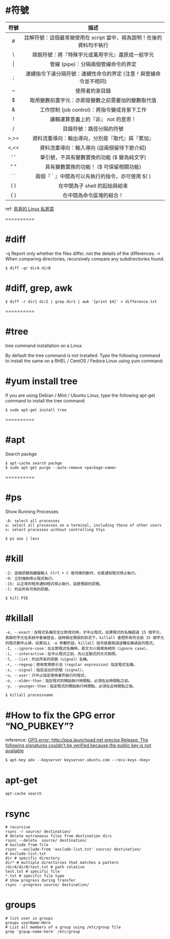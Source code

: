 # #符號
| 符號 	| 描述 	|
|:-----:	|:--------------------------------------------------------------------:	|
| # 	| 註解符號：這個最常被使用在 script 當中，視為說明！在後的資料均不執行 	|
| \\ 	| 跳脫符號：將『特殊字元或萬用字元』還原成一般字元 	|
| \| 	| 管線 (pipe)：分隔兩個管線命令的界定 	|
| ; 	| 連續指令下達分隔符號：連續性命令的界定 (注意！與管線命令並不相同) 	|
| ~ 	| 使用者的家目錄 	|
| $ 	| 取用變數前置字元：亦即是變數之前需要加的變數取代值 	|
| & 	| 工作控制 (job control)：將指令變成背景下工作 	|
| ! 	| 邏輯運算意義上的『非』 not 的意思！ 	|
| / 	| 目錄符號：路徑分隔的符號 	|
| >,>> 	| 資料流重導向：輸出導向，分別是『取代』與『累加』 	|
| <,<< 	| 資料流重導向：輸入導向 (這兩個留待下節介紹) 	|
| ' ' 	| 單引號，不具有變數置換的功能 ($ 變為純文字) 	|
| " " 	| 具有變數置換的功能！ ($ 可保留相關功能) 	|
| \` \` 	| 兩個『 ` 』中間為可以先執行的指令，亦可使用 $( ) 	|
| ( ) 	| 在中間為子 shell 的起始與結束 	|
| { } 	| 在中間為命令區塊的組合！ 	|

ref: [鳥哥的 Linux 私房菜](http://linux.vbird.org/linux_basic/0320bash.php#settings_wildcard)

==========

# #diff
  -q   Report only whether the files differ, not the details of the differences.
  -r   When comparing directories, recursively compare any subdirectories found.
  
	$ diff -qr dirA dirB

# #diff, grep, awk

	$ diff -r dir1 dir2 | grep dir1 | awk '{print $4}' > difference.txt

==========

# #tree
tree command installation on a Linux

By default the tree command is not installed. Type the following command to install the same on a RHEL / CentOS / Fedora Linux using yum command:
# #yum install tree

If you are using Debian / Mint / Ubuntu Linux, type the following apt-get command to install the tree command:

	$ sudo apt-get install tree

==========

# #apt

Search packge

	$ apt-cache search packge
	$ sudo apt-get purge --auto-remove <package-name>

==========

# #ps

Show Running Processes

    -A: select all processes
    a: select all processes on a terminal, including those of other users
    x: select processes without controlling ttys

>

	$ ps aux | less

# #kill
	
    -2: 這個訊號與鍵盤輸入 Ctrl + C 是同樣的動作，也是通知程式停止執行。
    -9: 立刻強制停止程式執行。
    -15: 以正常的程序通知程式停止執行，這是預設的訊號。
    -l: 列出所有可用的訊號。

>

	$ kill PID

# #killall

    -e, --exact：在程式名稱完全比對成功時，才中止程式。如果程式的名稱超過 15 個字元，其餘的字元在系統中會被捨去，這時候在預設的狀況下，killall 會把所有符合前 15 個字元的程式都中止掉，如果加上 -e 參數的話，killall 指令就會跳過這種名稱過長的程式。
    -I, --ignore-case：在比對程式名稱時，英文大小寫視為相同（ignore case）。
    -i, --interactive：在中止程式之前，先以互動式的方式詢問。
    -l, --list：列出所有的訊號（signal）名稱。
    -r, --regexp：使用常規表示法（regular expression）指定程式名稱。
    -s, --signal：指定送出的訊號（signal）。
    -u, --user：只中止指定使用者所執行的程式。
    -o, --older-than：指定程式的開始執行時間點，必須在此時間點之前。
    -y, --younger-than：指定程式的開始執行時間點，必須在此時間點之後。

>

    $ killall processname
	
# #How to fix the GPG error “NO_PUBKEY”?

reference: [GPG error: http://ppa.launchpad.net precise Release: The following signatures couldn't be verified because the public key is not available](http://askubuntu.com/questions/308760/w-gpg-error-http-ppa-launchpad-net-precise-release-the-following-signatures)

    $ apt-key adv --keyserver keyserver.ubuntu.com --recv-keys <key>

# apt-get

	apt-cache search

# rsync

	# recursive
	rsync -r source/ destination/
	# delete extraneous files from destination dirs
	rsync --delete  source/ destination/
	# exclude from file
	rsync --exclude-from 'exclude-list.txt' source/ destination/
	# exclude-list.txt
	dir # specific directory
	dir* # multiple directories that matches a pattern
	/dirA/dirB/test.txt # path relative
	test.txt # specific file
	*.txt # specific file type
	# show progress during transfer
	rsync --progress source/ destination/

# groups

	# list user in groups
	groups userName-Here
	# List all members of a group using /etc/group file
	grep 'grpup-name-here' /etc/group
